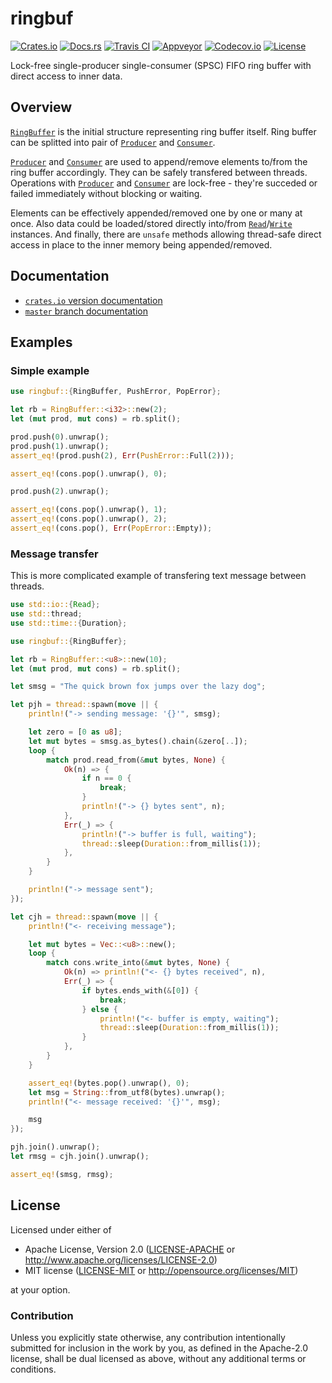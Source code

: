 # ringbuf

[![Crates.io][crates_badge]][crates]
[![Docs.rs][docs_badge]][docs]
[![Travis CI][travis_badge]][travis]
[![Appveyor][appveyor_badge]][appveyor]
[![Codecov.io][codecov_badge]][codecov]
[![License][license_badge]][license]

[crates_badge]: https://img.shields.io/crates/v/ringbuf.svg
[docs_badge]: https://docs.rs/ringbuf/badge.svg
[travis_badge]: https://api.travis-ci.org/nthend/ringbuf.svg
[appveyor_badge]: https://ci.appveyor.com/api/projects/status/github/nthend/ringbuf?branch=master&svg=true
[codecov_badge]: https://codecov.io/gh/nthend/ringbuf/graphs/badge.svg
[license_badge]: https://img.shields.io/crates/l/ringbuf.svg

[crates]: https://crates.io/crates/ringbuf
[docs]: https://docs.rs/ringbuf
[travis]: https://travis-ci.org/nthend/ringbuf
[appveyor]: https://ci.appveyor.com/project/nthend/ringbuf
[codecov]: https://codecov.io/gh/nthend/ringbuf
[license]: #license

Lock-free single-producer single-consumer (SPSC) FIFO ring buffer with direct access to inner data.

## Overview

[`RingBuffer`] is the initial structure representing ring buffer itself.
Ring buffer can be splitted into pair of [`Producer`] and [`Consumer`].

[`Producer`] and [`Consumer`] are used to append/remove elements to/from the ring buffer accordingly. They can be safely transfered between threads.
Operations with [`Producer`] and [`Consumer`] are lock-free - they're succeded or failed immediately without blocking or waiting.

Elements can be effectively appended/removed one by one or many at once.
Also data could be loaded/stored directly into/from [`Read`]/[`Write`] instances.
And finally, there are `unsafe` methods allowing thread-safe direct access in place to the inner memory being appended/removed.

[`RingBuffer`]: struct.RingBuffer.html
[`Producer`]: struct.Producer.html
[`Consumer`]: struct.Consumer.html
[`Read`]: https://doc.rust-lang.org/std/io/trait.Read.html
[`Write`]: https://doc.rust-lang.org/std/io/trait.Write.html

## Documentation
+ [`crates.io` version documentation](https://docs.rs/ringbuf)
+ [`master` branch documentation](https://nthend.github.io/ringbuf/target/doc/ringbuf/index.html)

## Examples

### Simple example

```rust
use ringbuf::{RingBuffer, PushError, PopError};

let rb = RingBuffer::<i32>::new(2);
let (mut prod, mut cons) = rb.split();

prod.push(0).unwrap();
prod.push(1).unwrap();
assert_eq!(prod.push(2), Err(PushError::Full(2)));

assert_eq!(cons.pop().unwrap(), 0);

prod.push(2).unwrap();

assert_eq!(cons.pop().unwrap(), 1);
assert_eq!(cons.pop().unwrap(), 2);
assert_eq!(cons.pop(), Err(PopError::Empty));
```

### Message transfer

This is more complicated example of transfering text message between threads.

```rust
use std::io::{Read};
use std::thread;
use std::time::{Duration};

use ringbuf::{RingBuffer};

let rb = RingBuffer::<u8>::new(10);
let (mut prod, mut cons) = rb.split();

let smsg = "The quick brown fox jumps over the lazy dog";

let pjh = thread::spawn(move || {
    println!("-> sending message: '{}'", smsg);

    let zero = [0 as u8];
    let mut bytes = smsg.as_bytes().chain(&zero[..]);
    loop {
        match prod.read_from(&mut bytes, None) {
            Ok(n) => {
                if n == 0 {
                    break;
                }
                println!("-> {} bytes sent", n);
            },
            Err(_) => {
                println!("-> buffer is full, waiting");
                thread::sleep(Duration::from_millis(1));
            },
        }
    }

    println!("-> message sent");
});

let cjh = thread::spawn(move || {
    println!("<- receiving message");

    let mut bytes = Vec::<u8>::new();
    loop {
        match cons.write_into(&mut bytes, None) {
            Ok(n) => println!("<- {} bytes received", n),
            Err(_) => {
                if bytes.ends_with(&[0]) {
                    break;
                } else {
                    println!("<- buffer is empty, waiting");
                    thread::sleep(Duration::from_millis(1));
                }
            },
        }
    }

    assert_eq!(bytes.pop().unwrap(), 0);
    let msg = String::from_utf8(bytes).unwrap();
    println!("<- message received: '{}'", msg);

    msg
});

pjh.join().unwrap();
let rmsg = cjh.join().unwrap();

assert_eq!(smsg, rmsg);
```

## License

Licensed under either of

 * Apache License, Version 2.0 ([LICENSE-APACHE](LICENSE-APACHE) or http://www.apache.org/licenses/LICENSE-2.0)
 * MIT license ([LICENSE-MIT](LICENSE-MIT) or http://opensource.org/licenses/MIT)

at your option.

### Contribution

Unless you explicitly state otherwise, any contribution intentionally submitted
for inclusion in the work by you, as defined in the Apache-2.0 license, shall be dual licensed as above, without any
additional terms or conditions.
